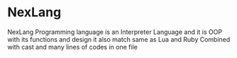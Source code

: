 # NexLang
NexLang Programming language is an Interpreter Language and it is OOP with its functions and design it also match same as Lua and Ruby Combined with cast and many lines of codes in one file
